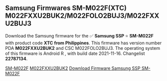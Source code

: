 <h2>Samsung Firmwares SM-M022F(XTC) M022FXXU2BUK2/M022FOLO2BUJ3/M022FXXU2BUJ3</h2>
Download the Samsung firmware for the ✅ <strong>Samsung SSP </strong> ⭐ <strong>SM-M022F</strong> with product code <strong>XTC</strong> <strong> from Philippines</strong>. This firmware has version number PDA <strong>M022FXXU2BUK2</strong> and CSC M022FOLO2BUJ3. The operating system of this firmware is Android R , with build date 2021-11-16. Changelist <strong>22787134</strong>.


[SM-M022F](https://samfirm.shop/samsung/model/SM-M022F)
[M022FXXU2BUK2](https://samfirm.shop/samsung/pda/M022FXXU2BUK2)
[Download Firmware Samsung SSP SM-M022F](https://samfirm.shop/samsung/firmware/474660)
